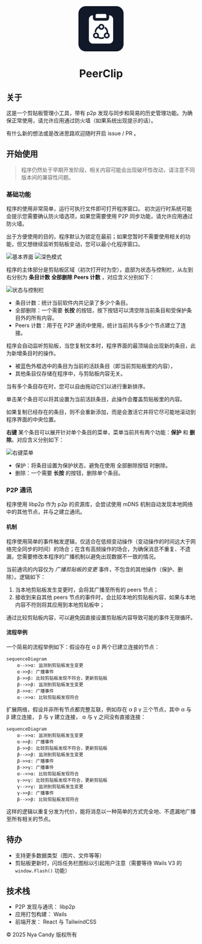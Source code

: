 <div align="center">

<img src="./build/appicon.png" alt="PeerClip LOGO" width="120" height="120" >

# PeerClip

</div>

## 关于

这是一个剪贴板管理小工具，带有 p2p 发现与同步和简易的历史管理功能。为确保正常使用，请允许应用通过防火墙（如果系统出现提示的话）。

有什么新的想法或是改进思路欢迎随时开启 issue / PR 。

## 开始使用

> 程序仍然处于早期开发阶段，相关内容可能会出现破坏性改动，请注意不同版本间的兼容性问题。

### 基础功能

程序的使用非常简单，运行可执行文件即可打开程序窗口。 初次运行时系统可能会提示您需要确认防火墙选项，如果您需要使用 P2P 同步功能，请允许应用通过防火墙。

出于方便使用的目的，程序默认为锁定在最前；如果您暂时不需要使用相关的功能，但又想继续监听剪贴板变动，您可以最小化程序窗口。

![基本界面](https://candymade.net/assets/screenshots/peerclip/main.png)
![深色模式](https://candymade.net/assets/screenshots/peerclip/dark.png)

程序的主体部分是剪贴板区域（初次打开时为空），底部为状态与控制栏，从左到右分别为 **条目计数** **全部删除** **Peers 计数** ，对应含义分别如下：

![状态与控制栏](https://candymade.net/assets/screenshots/peerclip/control-bar.png)

- 条目计数：统计当前软件内共记录了多少个条目。
- 全部删除：一个需要 **长按** 的按钮，按下按钮可以清空除当前条目和受保护条目外的所有内容。
- Peers 计数：用于在 P2P 通讯中使用，统计当前共与多少个节点建立了连接。

程序会自动监听剪贴板，当您复制文本时，程序界面的最顶端会出现新的条目，此为新增条目时的操作。

- 被蓝色外框选中的条目为当前的活跃条目（即当前剪贴板里的内容），
- 其他条目仅存储在程序中，与剪贴板内容无关。

当有多个条目存在时，您可以自由拖动它们以进行重新排序。

单击某个条目可以将其设置为当前活跃条目，此操作会覆盖剪贴板里的内容。

如果复制已经存在的条目，则不会重新添加，而是会激活它并将它尽可能地滚动到程序界面的中央位置。

**右键** 某个条目可以展开针对单个条目的菜单，菜单当前共有两个功能：**保护** 和 **删除**。对应含义分别如下：

![右键菜单](https://candymade.net/assets/screenshots/peerclip/context-menu.png)

- 保护：将条目设置为保护状态，避免在使用 全部删除按钮 时删除。
- 删除：一个需要 **长按** 的按钮，删除单个条目。

### P2P 通讯

程序使用 libp2p 作为 p2p 的资源库，会尝试使用 mDNS 机制自动发现本地网络中的其他节点，并与之建立通讯。

#### 机制

程序使用简单的事件触发逻辑，仅适合在低频变动操作（变动操作的时间远大于网络完全同步的时间）的场合；在含有高频操作的场合，为确保消息不重复、不遗漏，您需要修改本程序的广播机制以避免出现数据不一致的情况。

当前通讯的内容仅为 *广播剪贴板的变更* 事件，不包含的其他操作（保护、删除）。逻辑如下：
1. 当本地剪贴板发生变更时，会将其广播至所有的 peers 节点；
2. 接收到来自其他 peers 节点的事件时，会比较本地的剪贴板内容，如果与本地内容不符则将其应用到本地剪贴板中；

通过比较剪贴板内容，可以避免因直接设置剪贴板内容导致可能的事件无限循环。

#### 流程举例

一个简易的流程举例如下：假设存在 α β 两个已建立连接的节点：
```mermaid
sequenceDiagram
    α-->>α: 监测到剪贴板发生变更
    α->>β: 广播事件
    β->>β: 比较剪贴板发现不符合，更新剪贴板
    β-->>β: 监测到剪贴板发生变更
    β->>α: 广播事件
    α-->>α: 比较剪贴板发现符合
```

扩展网络，假设并非所有节点都完整互联，例如存在 α β γ 三个节点，其中 α 与 β 建立连接， β 与 γ 建立连接， α 与 γ 之间没有直接连接：
```mermaid
sequenceDiagram
    α-->>α: 监测到剪贴板发生变更
    α->>β: 广播事件
    β->>β: 比较剪贴板发现不符合，更新剪贴板
    β-->>β: 监测到剪贴板发生变更
    β->>α: 广播事件
    β->>γ: 广播事件
    α-->>α: 比较剪贴板发现符合
    γ->>γ: 比较剪贴板发现不符合，更新剪贴板
    γ-->>γ: 监测到剪贴板发生变更
    γ->>β: 广播事件
    β-->>β: 比较剪贴板发现符合
```

这样的逻辑以重复分发为代价，能将消息以一种简单的方式完全地、不遗漏地广播至所有相关的节点。

## 待办

- 支持更多数据类型（图片、文件等等）
- 剪贴板更新时，闪烁任务栏图标以引起用户注意（需要等待 Wails V3 的 `window.Flash()` 功能）

## 技术栈

- P2P 发现与通讯： libp2p
- 应用打包构建： Wails
- 前端开发： React 与 TailwindCSS



&copy; 2025 Nya Candy 版权所有
